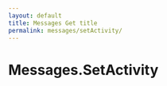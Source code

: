 ```yaml
---
layout: default
title: Messages Get title
permalink: messages/setActivity/
---
```

# Messages.SetActivity
